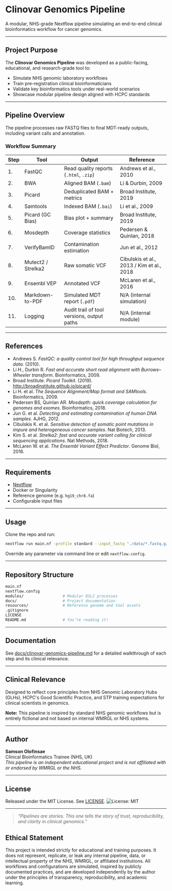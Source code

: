 # Clinovar Genomics Pipeline

A modular, NHS-grade Nextflow pipeline simulating an end-to-end clinical bioinformatics workflow for cancer genomics.

---

## Project Purpose

The **Clinovar Genomics Pipeline** was developed as a public-facing, educational, and research-grade tool to:

- Simulate NHS genomic laboratory workflows
- Train pre-registration clinical bioinformaticians
- Validate key bioinformatics tools under real-world scenarios
- Showcase modular pipeline design aligned with HCPC standards

---

## Pipeline Overview

The pipeline processes raw FASTQ files to final MDT-ready outputs, including variant calls and annotation.

### Workflow Summary

| Step | Tool               | Output                                      | Reference |
|------|--------------------|---------------------------------------------|-----------|
| 1.   | FastQC             | Read quality reports (`.html`, `.zip`)      | Andrews et al., 2010 |
| 2.   | BWA                | Aligned BAM (`.bam`)                        | Li & Durbin, 2009 |
| 3.   | Picard             | Deduplicated BAM + metrics                  | Broad Institute, 2019 |
| 4.   | Samtools           | Indexed BAM (`.bai`)                        | Li et al., 2009 |
| 5.   | Picard (GC Bias)   | Bias plot + summary                         | Broad Institute, 2019 |
| 6.   | Mosdepth           | Coverage statistics                         | Pedersen & Quinlan, 2018 |
| 7.   | VerifyBamID        | Contamination estimation                    | Jun et al., 2012 |
| 8.   | Mutect2 / Strelka2 | Raw somatic VCF                            | Cibulskis et al., 2013 / Kim et al., 2018 |
| 9.   | Ensembl VEP        | Annotated VCF                               | McLaren et al., 2016 |
| 10.  | Markdown-to-PDF    | Simulated MDT report (`.pdf`)               | N/A (internal simulation) |
| 11.  | Logging            | Audit trail of tool versions, output paths  | N/A (internal module) |

---

## References

- Andrews S. *FastQC: a quality control tool for high throughput sequence data*. (2010).
- Li H., Durbin R. *Fast and accurate short read alignment with Burrows–Wheeler transform*. Bioinformatics, 2009.
- Broad Institute. *Picard Toolkit*. (2019). http://broadinstitute.github.io/picard/
- Li H. et al. *The Sequence Alignment/Map format and SAMtools*. Bioinformatics, 2009.
- Pedersen BS, Quinlan AR. *Mosdepth: quick coverage calculation for genomes and exomes*. Bioinformatics, 2018.
- Jun G. et al. *Detecting and estimating contamination of human DNA samples*. AJHG, 2012.
- Cibulskis K. et al. *Sensitive detection of somatic point mutations in impure and heterogeneous cancer samples*. Nat Biotech, 2013.
- Kim S. et al. *Strelka2: fast and accurate variant calling for clinical sequencing applications*. Nat Methods, 2018.
- McLaren W. et al. *The Ensembl Variant Effect Predictor*. Genome Biol, 2016.

---

## Requirements

- [Nextflow](https://www.nextflow.io/)
- Docker or Singularity
- Reference genome (e.g. `hg19_chr8.fa`)
- Configurable input files

---

## Usage

Clone the repo and run:
```bash
nextflow run main.nf -profile standard --input_fastq "./data/*.fastq.gz" --reference "./resources/genomes/hg19_chr8.fa"
```

Override any parameter via command line or edit `nextflow.config`.

---

## Repository Structure

```bash
main.nf
nextflow.config
modules/                 # Modular DSL2 processes
docs/                    # Project documentation
resources/               # Reference genome and tool assets
.gitignore
LICENSE
README.md                # You’re reading it!
```

---

## Documentation

See [docs/clinovar-genomics-pipeline.md](./docs/clinovar-genomics-pipeline.md) for a detailed walkthrough of each step and its clinical relevance.

---

## Clinical Relevance

Designed to reflect core principles from NHS Genomic Laboratory Hubs (GLHs), HCPC's Good Scientific Practice, and STP training expectations for clinical scientists in genomics.

**Note:** This pipeline is inspired by standard NHS genomic workflows but is entirely fictional and not based on internal WMRGL or NHS systems.

---

## Author

**Samson Olofinsae**  
Clinical Bioinformatics Trainee (NHS, UK)  
*This pipeline is an independent educational project and is not affiliated with or endorsed by WMRGL or the NHS.*

---

## License

Released under the MIT License. See [LICENSE](./LICENSE).
![License: MIT](https://img.shields.io/badge/License-MIT-yellow.svg)

---

> *“Pipelines are stories. This one tells the story of trust, reproducibility, and clarity in clinical genomics.”*



## Ethical Statement
This project is intended strictly for educational and training purposes. It does not represent, replicate, or leak any internal pipeline, data, or intellectual property of the NHS, WMRGL, or affiliated institutions. All workflows and configurations are simulated, inspired by publicly documented practices, and are developed independently by the author under the principles of transparency, reproducibility, and academic learning.

